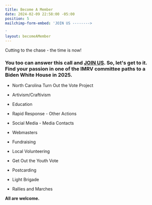```yaml
---
title: Become A Member
date: 2024-02-09 22:58:00 -05:00
position: 5
mailchimp-form-embed: 'JOIN US -------->

'
layout: becomeAMember
---
```


Cutting to the chase - the time is now!

### You too can  answer this call and [ JOIN US](http://eepurl.com/hc5swz).  So, let's get to it.  Find your passion in one of the IMRV committee paths to a Biden White House in 2025.

* North Carolina Turn Out the Vote Project

* Artivism/Craftivism

* Education

* Rapid Response - Other Actions

* Social Media - Media Contacts

* Webmasters

* Fundraising

* Local Volunteering

* Get Out the Youth Vote

* Postcarding

* Light Brigade

* Rallies and Marches

**All are welcome.**